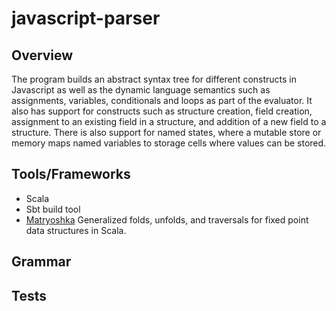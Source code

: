 # javascript-parser

## Overview

The program builds an abstract syntax tree for different constructs in Javascript as well as the dynamic language semantics such as assignments, variables, conditionals and loops as part of the evaluator. It also has support for constructs such as structure creation, field creation, assignment to an existing field in a structure, and addition of a new field to a structure. There is also support for named states, where a mutable store or memory maps named variables to storage cells where values can be stored. 

## Tools/Frameworks

- Scala
- Sbt build tool
- [Matryoshka](https://github.com/slamdata/matryoshka) Generalized folds, unfolds, and traversals for fixed point data structures in Scala. 

## Grammar


## Tests



